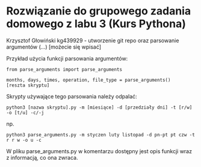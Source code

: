 # Rozwiązanie do grupowego zadania domowego z labu 3 (Kurs Pythona)

Krzysztof Głowiński kg439929 - utworzenie git repo oraz parsowanie argumentów
(...) [możecie się wpisać]

Przykład użycia funkcji parsowania argumentów:

```
from parse_arguments import parse_arguments

months, days, times, operation, file_type = parse_arguments()
[reszta skryptu]
```
Skrypty używające tego parsowania należy odpalać: 
```
python3 [nazwa skryptu].py -m [miesiące] -d [przedziały dni] -t [r/w] -o [t/u] -c/-j
```
np.
```
python3 parse_arguments.py -m styczen luty listopad -d pn-pt pt czw -t r r w -o u -c
```
W pliku parse_arguments.py w komentarzu dostępny jest opis funkcji wraz z informacją, co ona zwraca.
